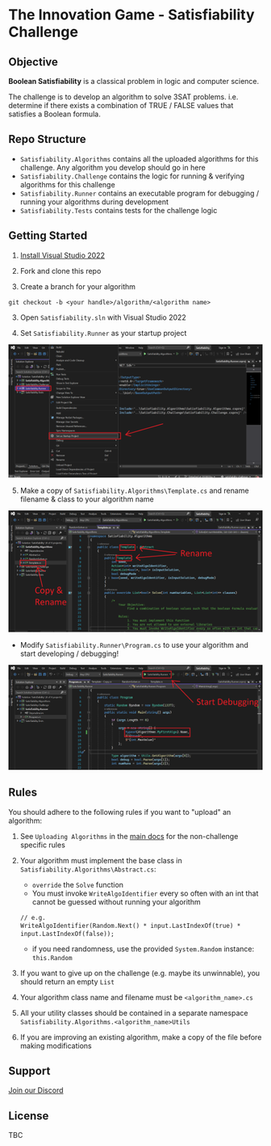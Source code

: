 # The Innovation Game - Satisfiability Challenge

## Objective
**Boolean Satisfiability** is a classical problem in logic and computer science. 

The challenge is to develop an algorithm to solve 3SAT problems. i.e. determine if there exists a combination of TRUE / FALSE values that satisfies a Boolean formula.

## Repo Structure

* `Satisfiability.Algorithms` contains all the uploaded algorithms for this challenge. Any algorithm you develop should go in here
* `Satisfiability.Challenge` contains the logic for running & verifying algorithms for this challenge
* `Satisfiability.Runner` contains an executable program for debugging / running your algorithms during development
* `Satisfiability.Tests` contains tests for the challenge logic 

## Getting Started

1. [Install Visual Studio 2022](https://visualstudio.microsoft.com/vs/)

2. Fork and clone this repo

3. Create a branch for your algorithm
```
git checkout -b <your handle>/algorithm/<algorithm name>
```

3. Open `Satisfiability.sln` with Visual Studio 2022

4. Set `Satisfiability.Runner` as your startup project

![](assets/set-startup-project.png)

5. Make a copy of `Satisfiability.Algorithms\Template.cs` and rename filename & class to your algorithm name

![](assets/my-first-algo.png)

* Modify `Satisfiability.Runner\Program.cs` to use your algorithm and start developing / debugging!

![](assets/start-debugging.png)

## Rules

You should adhere to the following rules if you want to "upload" an algorithm:

1. See `Uploading Algorithms` in the [main docs](https://test.the-innovation-game.com/get-involved) for the non-challenge specific rules

2. Your algorithm must implement the base class in `Satisfiability.Algorithms\Abstract.cs`:
    * `override` the `Solve` function
    * You must invoke `WriteAlgoIdentifier` every so often with an int that cannot be guessed without running your algorithm
    ```
    // e.g.
    WriteAlgoIdentifier(Random.Next() * input.LastIndexOf(true) * input.LastIndexOf(false));
    ```
    * if you need randomness, use the provided `System.Random` instance: `this.Random`

3. If you want to give up on the challenge (e.g. maybe its unwinnable), you should return an empty `List`

4. Your algorithm class name and filename must be `<algorithm_name>.cs`

5. All your utility classes should be contained in a separate namespace `Satisfiability.Algorithms.<algorithm_name>Utils`

6. If you are improving an existing algorithm, make a copy of the file before making modifications


## Support
[Join our Discord](https://discord.gg/SESJzxwY)

## License

TBC